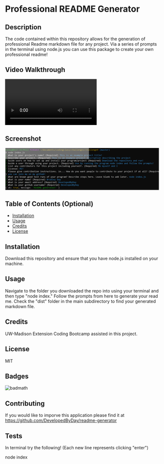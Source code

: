 # Professional README Generator

## Description 
The code contained within this repository allows for the generation of professional Readme markdown file for any project. Via a series of prompts in the terminal using node.js you can use this package to create your own professional readme! 

## Video Walkthrough

![Video Walkthrough](/assets/videos/walkthrough.mov)

## Screenshot

![Screenshot](/assets/images/screenshot.png)

## Table of Contents (Optional)

* [Installation](#installation)
* [Usage](#usage)
* [Credits](#credits)
* [License](#license)


## Installation

Download this repository and ensure that you have node.js installed on your machine.


## Usage 

Navigate to the folder you downloaded the repo into using your terminal and then type "node index." Follow the prompts from here to generate your read me. Check the "dist" folder in the main subdirectory to find your generated markdown file. 


## Credits

UW-Madison Extension Coding Bootcamp assisted in this project. 



## License

MIT

## Badges

![badmath](https://img.shields.io/github/languages/top/nielsenjared/badmath)


## Contributing

If you would like to imporve this application please find it at https://github.com/DevelopedByDay/readme-generator 

## Tests

In terminal try the following! (Each new line represents clicking "enter")

node index 



